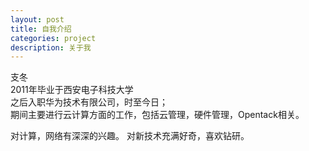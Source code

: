 ```yaml
---
layout: post
title: 自我介绍
categories: project
description: 关于我
---
```

       
       
    
       
支冬    
2011年毕业于西安电子科技大学    
之后入职华为技术有限公司，时至今日；    
期间主要进行云计算方面的工作，包括云管理，硬件管理，Opentack相关。    

对计算，网络有深深的兴趣。
对新技术充满好奇，喜欢钻研。
